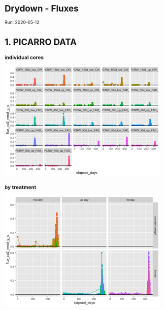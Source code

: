 Drydown - Fluxes
================

Run: 2020-05-12

# 1\. PICARRO DATA

### individual cores

![](images/markdown-picarro/co2_flux_cores-1.png)<!-- -->

### by treatment

![](images/markdown-picarro/co2_flux_trt-1.png)<!-- -->
